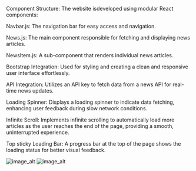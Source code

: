 Component Structure: The website isdeveloped using modular React components:

Navbar.js: The navigation bar for easy access and navigation.

News.js: The main component responsible for fetching and displaying news articles.

NewsItem.js: A sub-component that renders individual news articles.

Bootstrap Integration: Used for styling and creating a clean and responsive user interface effortlessly.

API Integration: Utilizes an API key to fetch data from a news API for real-time news updates.

Loading Spinner: Displays a loading spinner to indicate data fetching, enhancing user feedback during slow network conditions.

Infinite Scroll: Implements infinite scrolling to automatically load more articles as the user reaches the end of the page, providing a smooth, uninterrupted experience.

Top sticky Loading Bar: A progress bar at the top of the page shows the loading status for better visual feedback.

![image_alt](https://github.com/SuhaniBharti/newsapp/blob/0e19d80848e3fe62779061e567ef183f602c45a3/news.jpg)
![image_alt](https://github.com/SuhaniBharti/newsapp/blob/546ed6e9e90dc8aee94823c1853e0668ad1ce6db/news2.jpg)
